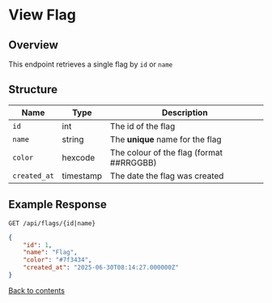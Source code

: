 # View Flag

## Overview

This endpoint retrieves a single flag by `id` or `name`

## Structure

| Name         | Type      | Description                              |
|--------------|-----------|------------------------------------------|
| `id`         | int       | The id of the flag                       |
| `name`       | string    | The **unique** name for the flag         |
| `color`      | hexcode   | The colour of the flag (format ##RRGGBB) |
| `created_at` | timestamp | The date the flag was created            |

## Example Response

```http request
GET /api/flags/{id|name}
```

```json
{
    "id": 1,
    "name": "Flag",
    "color": "#7f3434",
    "created_at": "2025-06-30T08:14:27.000000Z"
}
```

[Back to contents](../../README.md#table-of-contents)
